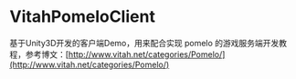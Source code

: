 # VitahPomeloClient

基于Unity3D开发的客户端Demo，用来配合实现 pomelo 的游戏服务端开发教程，参考博文：[http://www.vitah.net/categories/Pomelo/](http://www.vitah.net/categories/Pomelo/)